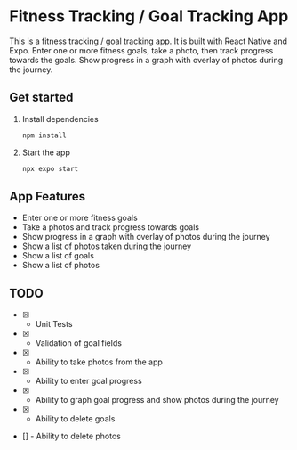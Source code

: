 # Fitness Tracking / Goal Tracking App

This is a fitness tracking / goal tracking app. It is built with React Native and Expo. Enter one or more fitness goals, take a photo, then track progress towards the goals. Show progress in a graph with overlay of photos during the journey.

## Get started

1. Install dependencies

   ```bash
   npm install
   ```

2. Start the app

   ```bash
   npx expo start
   ```

## App Features

- Enter one or more fitness goals
- Take a photos and track progress towards goals
- Show progress in a graph with overlay of photos during the journey
- Show a list of photos taken during the journey
- Show a list of goals
- Show a list of photos

## TODO

- [x] - Unit Tests
- [x] - Validation of goal fields
- [x] - Ability to take photos from the app
- [x] - Ability to enter goal progress
- [x] - Ability to graph goal progress and show photos during the journey
- [x] - Ability to delete goals
- [] - Ability to delete photos
